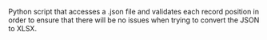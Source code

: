 Python script that accesses a .json file and validates each record position in order to ensure that there will be no issues when trying to convert the JSON to XLSX.
